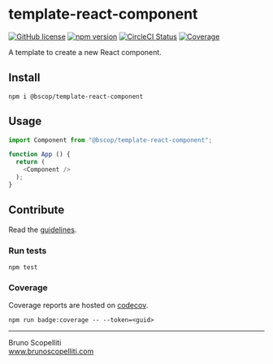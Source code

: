 # template-react-component

[![GitHub license](https://img.shields.io/badge/license-MIT-blue.svg)](https://github.com/brunoscopelliti/template-react-component/blob/main/LICENSE)
[![npm version](https://img.shields.io/npm/v/@bscop/template-react-component.svg?style=flat)](https://www.npmjs.com/package/@bscop/template-react-component)
[![CircleCI Status](https://circleci.com/gh/brunoscopelliti/template-react-component.svg?style=shield&circle-token=:circle-token)](https://circleci.com/gh/brunoscopelliti/template-react-component)
[![Coverage](https://img.shields.io/codecov/c/github/brunoscopelliti/template-react-component)](https://app.codecov.io/gh/brunoscopelliti/template-react-component/)

A template to create a new React component.

## Install

```
npm i @bscop/template-react-component
```

## Usage

```js
import Component from "@bscop/template-react-component";

function App () {
  return (
    <Component />
  );
}
```

## Contribute

Read the [guidelines](./CONTRIBUTING.md).

### Run tests

```
npm test
```

### Coverage

Coverage reports are hosted on [codecov](https://codecov.io/).

```
npm run badge:coverage -- --token=<guid>
```

---

Bruno Scopelliti\
www.brunoscopelliti.com

